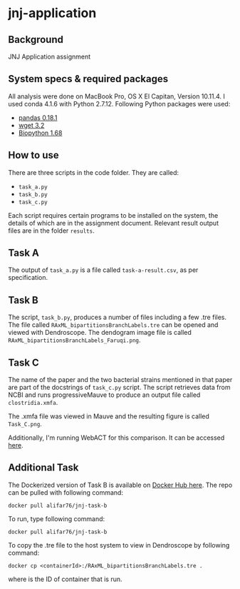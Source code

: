 # jnj-application

Background
------

JNJ Application assignment

System specs & required packages
------

All analysis were done on MacBook Pro, OS X El Capitan, Version 10.11.4. I used conda 4.1.6 with Python 2.7.12. Following Python packages were used:

- [pandas 0.18.1](http://pandas.pydata.org/)
- [wget 3.2](https://pypi.python.org/pypi/wget)
- [Biopython 1.68](http://biopython.org/)

How to use
------

There are three scripts in the code folder. They are called:

- ```task_a.py```
- ```task_b.py```
- ```task_c.py```

Each script requires certain programs to be installed on the system, the details of which are in the assignment document. Relevant result output files are in the folder ```results```.


Task A
------

The output of ```task_a.py``` is a file called ```task-a-result.csv```, as per specification.


Task B
------

The script, ```task_b.py```, produces a number of files including a few .tre files. The file called ```RAxML_bipartitionsBranchLabels.tre``` can be opened and viewed with Dendroscope. The dendogram image file is called ```RAxML_bipartitionsBranchLabels_Faruqi.png```. 

Task C
------

The name of the paper and the two bacterial strains mentioned in that paper are part of the docstrings of ```task_c.py``` script. The script retrieves data from NCBI and runs progressiveMauve to produce an output file called ```clostridia.xmfa```.

The .xmfa file was viewed in Mauve and the resulting figure is called ```Task_C.png```.

Additionally, I'm running WebACT for this comparison. It can be accessed [here](http://www.webact.org/WebACT/generate?CGISESSID=8666a6010a5b4bd92ae2de7a323ecc91&rm=mode3).

Additional Task
------

The Dockerized version of Task B is available on [Docker Hub here](https://hub.docker.com/r/alifar76/jnj-task-b/). The repo can be pulled with following command:

```docker pull alifar76/jnj-task-b```

To run, type following command:

```docker pull alifar76/jnj-task-b```

To copy the .tre file to the host system to view in Dendroscope by following command:

```docker cp <containerId>:/RAxML_bipartitionsBranchLabels.tre .```

where <containerId> is the ID of container that is run.
